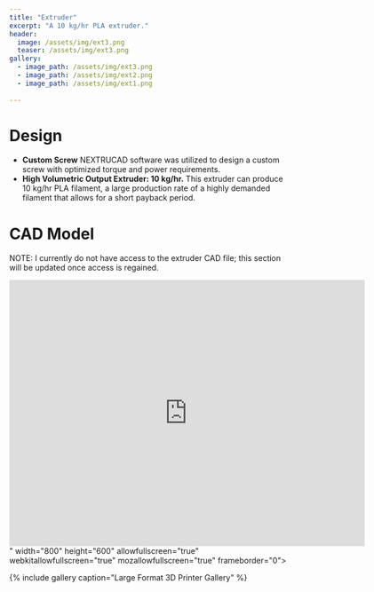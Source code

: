 ```yaml
---
title: "Extruder"
excerpt: "A 10 kg/hr PLA extruder."
header:
  image: /assets/img/ext3.png
  teaser: /assets/img/ext3.png
gallery:
  - image_path: /assets/img/ext3.png
  - image_path: /assets/img/ext2.png
  - image_path: /assets/img/ext1.png
   
---
```


# Design

* **Custom Screw** NEXTRUCAD software was utilized to design a custom screw with optimized torque and power requirements. 
* **High Volumetric Output Extruder: 10 kg/hr.** This extruder can produce 10 kg/hr PLA filament, a large production rate of a highly demanded filament that allows for a short payback period.

# CAD Model
NOTE: I currently do not have access to the extruder CAD file; this section will be updated once access is regained.
<iframe src="https://vanderbilt128.autodesk360.com/shares/public/SH35dfcQT936092f0e433af5efd608f7204a?mode=embed" width="640" height="480" allowfullscreen="true" webkitallowfullscreen="true" mozallowfullscreen="true"  frameborder="0"></iframe>" width="800" height="600" allowfullscreen="true" webkitallowfullscreen="true" mozallowfullscreen="true"  frameborder="0"></iframe>

{% include gallery caption="Large Format 3D Printer Gallery" %}
